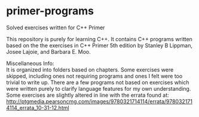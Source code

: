 # primer-programs
Solved exercises written for C++ Primer

This repository is purely for learning C++. 
It contains C++ programs written based on the the exercises in C++ Primer 5th edition by Stanley B Lippman, Josee Lajoie, and Barbara E. Moo. 

Miscellaneous Info:   
It is organized into folders based on chapters. 
Some exercises were skipped, including ones not requiring programs and ones I felt were too trivial to write up.
There are a few programs not based on exercises which were written purely to clarify language features for my own understanding.
Some exercises are slightly altered in line with the errata found at: http://ptgmedia.pearsoncmg.com/images/9780321714114/errata/9780321714114_errata_10-31-12.html
